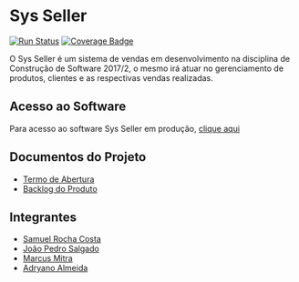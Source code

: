 # Sys Seller
[![Run Status](https://api.shippable.com/projects/59ac347a8a0298060000455a/badge?branch=master)](https://app.shippable.com/github/samuelrcosta/Sys-Seller)
[![Coverage Badge](https://api.shippable.com/projects/59ac347a8a0298060000455a/coverageBadge?branch=master)](https://app.shippable.com/github/samuelrcosta/Sys-Seller)

O Sys Seller é um sistema de vendas em desenvolvimento na disciplina de Construção de Software 2017/2, o mesmo irá atuar no gerenciamento de produtos, clientes e as respectivas vendas realizadas.

## Acesso ao Software
Para acesso ao software Sys Seller em produção, [clique aqui](https://smrc.000webhostapp.com/)

## Documentos do Projeto
* [Termo de Abertura](https://github.com/samuelrcosta/Sys-Seller/blob/master/Docs/Termo%20de%20Abertura.md)
* [Backlog do Produto](https://github.com/samuelrcosta/Sys-Seller/blob/master/Docs/Defini%C3%A7%C3%A3o%20dos%20Requisitos%20da%20aplica%C3%A7%C3%A3o%20Web.md)

## Integrantes
* [Samuel Rocha Costa](https://github.com/samuelrcosta)
* [João Pedro Salgado](https://github.com/)
* [Marcus Mitra](https://github.com/MitraTheAngrod)
* [Adryano Almeida](https://github.com/)

